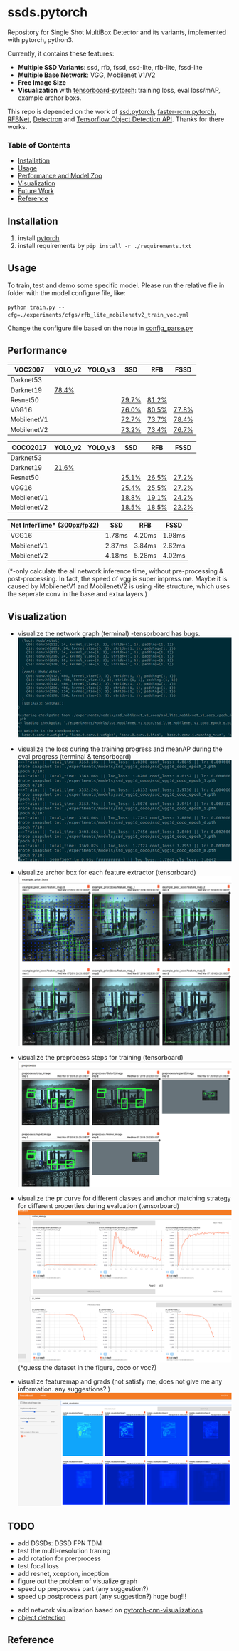 # ssds.pytorch
Repository for Single Shot MultiBox Detector and its variants, implemented with pytorch, python3.

Currently, it contains these features:
- **Multiple SSD Variants**: ssd, rfb, fssd, ssd-lite, rfb-lite, fssd-lite
- **Multiple Base Network**: VGG, Mobilenet V1/V2
- **Free Image Size**
- **Visualization** with [tensorboard-pytorch](https://github.com/lanpa/tensorboard-pytorch): training loss, eval loss/mAP, example archor boxs.

This repo is depended on the work of [ssd.pytorch](https://github.com/amdegroot/ssd.pytorch), [faster-rcnn.pytorch](https://github.com/jwyang/faster-rcnn.pytorch), [RFBNet](https://github.com/ruinmessi/RFBNet), [Detectron](https://github.com/facebookresearch/Detectron) and [Tensorflow Object Detection API](https://github.com/tensorflow/models/tree/master/research/object_detection). Thanks for there works.

### Table of Contents
- <a href='#installation'>Installation</a>
- <a href='#usage'>Usage</a>
- <a href='#performance'>Performance and Model Zoo</a>
- <a href='#visualization'>Visualization</a>
- <a href='#todo'>Future Work</a>
- <a href='#reference'>Reference</a>

## Installation
1. install [pytorch](http://pytorch.org/)
2. install requirements by `pip install -r ./requirements.txt`

## Usage
To train, test and demo some specific model. Please run the relative file in folder with the model configure file, like:

`python train.py --cfg=./experiments/cfgs/rfb_lite_mobilenetv2_train_voc.yml`

Change the configure file based on the note in [config_parse.py](./lib/utils/config_parse.py)

## Performance

| VOC2007     | YOLO_v2 | YOLO_v3 | SSD                                                                         | RFB                                                                         | FSSD                                                                        |
|-------------|---------|---------|-----------------------------------------------------------------------------|-----------------------------------------------------------------------------|-----------------------------------------------------------------------------|
| Darknet53   |         |         |                                                                             |                                                                             |                                                                             |
| Darknet19   | [78.4%](https://drive.google.com/open?id=1QJnc6wHaVOVeNLCcm6io73_JW0wRJm2m) |         |                                                                             |                                                                             |                                                                             |
| Resnet50    |         |         | [79.7%](https://drive.google.com/open?id=1qZoH0ygWhz3VLbuaAv7eQOTgNHD30kdE) | [81.2%](https://drive.google.com/open?id=1m__f2f3aA_Rj-CBjFX2RaEbQMJLejUHM)  |                                                                             |
| VGG16       |         |         | [76.0%](https://drive.google.com/open?id=1TS50uVN-9_WJdyO1ImRAW0HFK11RkVlK) | [80.5%](https://drive.google.com/open?id=1bR79OsJY2cidjcI9L1DbXx2zde5sM2nf) | [77.8%](https://drive.google.com/open?id=1HPotrN0oM0oUQu_o-i_VYRYFlT3PKDrr) |
| MobilenetV1 |         |         | [72.7%](https://drive.google.com/open?id=1NMxw-bhvHTGThyNl-MKJrsou4n7HyDCG) | [73.7%](https://drive.google.com/open?id=1DWleN7Rcf92QYVAoeSxUeK7COXD4cuPN) | [78.4%](https://drive.google.com/open?id=1BVF7OaFcffJkqXbYBj1pj1nvX7ku8a55) |
| MobilenetV2 |         |         | [73.2%](https://drive.google.com/open?id=1SBeSIFv5z9AUtwcrJgPI4Xpc8-BCN6ro) | [73.4%](https://drive.google.com/open?id=1KUh1uvCJS_qEgq1r3t0VEYVge8K8tEzR) | [76.7%](https://drive.google.com/open?id=1t7kxurvfbXNYbFR64EULFSabWQpT256n) |



| COCO2017    | YOLO_v2 | YOLO_v3 | SSD                                                                         | RFB                                                                         | FSSD                                                                        |
|-------------|---------|---------|-----------------------------------------------------------------------------|-----------------------------------------------------------------------------|-----------------------------------------------------------------------------|
| Darknet53   |         |         |                                                                             |                                                                             |                                                                             |
| Darknet19   | [21.6%](https://drive.google.com/open?id=1Os3__ks3BcBZBSbVRKF8e6BvBMEWn9hy) |         |                                                                             |                                                                             |                                                                             |
| Resnet50    |         |         | [25.1%](https://drive.google.com/open?id=1Ahj27wzDWSMCTlpcO_eyEXO0zRQSmPn8) | [26.5%](https://drive.google.com/open?id=1X-OkVZHDS1w6pe2mPgJPYPm2_-ZG0_KB) | [27.2%](https://drive.google.com/open?id=12EsRdIZtTM3Wh8UI3VLXQAq6-24SZRpj) |
| VGG16       |         |         | [25.4%](https://drive.google.com/open?id=1Bkt_nZW4fe_UrLyPOVltq0C7cTpABlQI) | [25.5%](https://drive.google.com/open?id=1j5G0dDuvofGh5POUPk0s9ys8by0wEDFL) | [27.2%](https://drive.google.com/open?id=1qf5ccFDp2TVP-7xUggrabfWwwYt5BTrG) |
| MobilenetV1 |         |         | [18.8%](https://drive.google.com/open?id=1yBpd3aIDvlK2j7HxsNj8kJuASTCaN5Bo) | [19.1%](https://drive.google.com/open?id=1SexO9XZFpMK2JGmr0mTGqosud-tb2wNe) | [24.2%](https://drive.google.com/open?id=1jRDwuXIeST4F5UBY2Z379nvkxz_OtxVd) |
| MobilenetV2 |         |         | [18.5%](https://drive.google.com/open?id=1FXjPnJ3X7PdH7Ii6lOEFA8EkKif4Ppnn) | [18.5%](https://drive.google.com/open?id=1uRfoi6iJo8Vd5yYMhzFJ97_l3NLtQhf-) | [22.2%](https://drive.google.com/open?id=1lOOjp4ZG1tkggSIbilT5ajKUJ-a-GRMK) |


| Net InferTime* (300px/fp32) | SSD    | RFB    | FSSD   |
|-----------------------------|--------|--------|--------|
| VGG16                       | 1.78ms | 4.20ms | 1.98ms |
| MobilenetV1                 | 2.87ms | 3.84ms | 2.62ms |
| MobilenetV2                 | 4.18ms | 5.28ms | 4.02ms |

(*-only calculate the all network inference time, without pre-processing & post-processing. 
In fact, the speed of vgg is super impress me. Maybe it is caused by MobilenetV1 and MobilenetV2 is using -lite structure, which uses the seperate conv in the base and extra layers.)

## Visualization

- visualize the network graph (terminal) -tensorboard has bugs.
![graph](./doc/imgs/graph.jpg)

- visualize the loss during the training progress and meanAP during the eval progress (terminal & tensorboard)
![train process](./doc/imgs/train_process.jpg)

- visualize archor box for each feature extractor (tensorboard)
![archor box](./doc/imgs/archor_box.jpg)

- visualize the preprocess steps for training (tensorboard)
![preprocess](./doc/imgs/preprocess.jpg)

- visualize the pr curve for different classes and anchor matching strategy for different properties during evaluation (tensorboard)
![pr_curve](./doc/imgs/pr_curve.jpg)
(*guess the dataset in the figure, coco or voc?)

- visualize featuremap and grads (not satisfy me, does not give me any information. any suggestions? )
![feature_map_visualize](./doc/imgs/feature_map_visualize.png)

## TODO
- add DSSDs: DSSD FPN TDM
- test the multi-resolution traning
- add rotation for prerprocess
- test focal loss
- add resnet, xception, inception
- figure out the problem of visualize graph
- speed up preprocess part (any suggestion?)
- speed up postprocess part (any suggestion?) huge bug!!!
<!-- - add half precision based on [csarofeen/examples](https://github.com/csarofeen/examples/tree/dist_fp16) -->
- add network visualization based on [pytorch-cnn-visualizations](https://github.com/utkuozbulak/pytorch-cnn-visualizations)
- [object detection](https://github.com/handong1587/handong1587.github.io/blob/master/_posts/deep_learning/2015-10-09-object-detection.md)
<!-- - convert to tensorrt based on [this](https://docs.nvidia.com/deeplearning/sdk/tensorrt-api/topics/topics/workflows/manually_construct_tensorrt_engine.html) -->

## Reference
